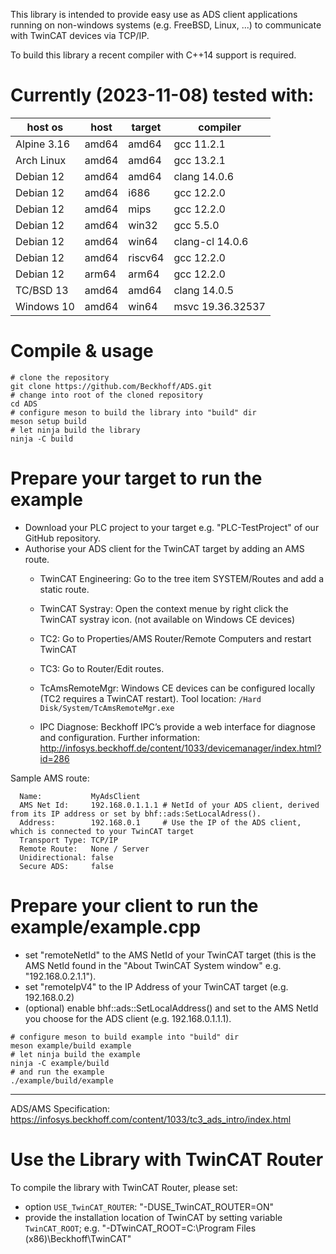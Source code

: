 This library is intended to provide easy use as ADS client applications running on non-windows systems (e.g. FreeBSD, Linux, ...) to communicate with TwinCAT devices via TCP/IP.

To build this library a recent compiler with C++14 support is required.

Currently (2023-11-08) tested with:
===================================

host os    | host  | target| compiler
-----------|-------|-------|-------------
Alpine 3.16| amd64 | amd64 | gcc 11.2.1
Arch Linux | amd64 | amd64 | gcc 13.2.1
Debian 12  | amd64 | amd64 | clang 14.0.6
Debian 12  | amd64 | i686  | gcc 12.2.0
Debian 12  | amd64 | mips  | gcc 12.2.0
Debian 12  | amd64 | win32 | gcc 5.5.0
Debian 12  | amd64 | win64 | clang-cl 14.0.6
Debian 12  | amd64 |riscv64| gcc 12.2.0
Debian 12  | arm64 | arm64 | gcc 12.2.0
TC/BSD 13  | amd64 | amd64 | clang 14.0.5
Windows 10 | amd64 | win64 | msvc 19.36.32537

Compile & usage
===============
```shell
# clone the repository
git clone https://github.com/Beckhoff/ADS.git
# change into root of the cloned repository
cd ADS
# configure meson to build the library into "build" dir
meson setup build
# let ninja build the library
ninja -C build
```

Prepare your target to run the example
======================================
- Download your PLC project to your target e.g. "PLC-TestProject" of our GitHub repository.
- Authorise your ADS client for the TwinCAT target by adding an AMS route.
    - TwinCAT Engineering:
      Go to the tree item SYSTEM/Routes and add a static route.

    - TwinCAT Systray:
      Open the context menue by right click the TwinCAT systray icon. (not available on Windows CE devices) 

    - TC2:
      Go to Properties/AMS Router/Remote Computers and restart TwinCAT
    - TC3:
      Go to  Router/Edit routes.
    - TcAmsRemoteMgr:
      Windows CE devices can be configured locally (TC2 requires a TwinCAT restart). Tool location: `/Hard Disk/System/TcAmsRemoteMgr.exe`
    - IPC Diagnose:
      Beckhoff IPC’s provide a web interface for diagnose and configuration. Further information: http://infosys.beckhoff.de/content/1033/devicemanager/index.html?id=286

Sample AMS route:
```
  Name:           MyAdsClient
  AMS Net Id:     192.168.0.1.1.1 # NetId of your ADS client, derived from its IP address or set by bhf::ads:SetLocalAdress().
  Address:        192.168.0.1     # Use the IP of the ADS client, which is connected to your TwinCAT target
  Transport Type: TCP/IP
  Remote Route:   None / Server
  Unidirectional: false
  Secure ADS:     false
```

Prepare your client to run the example/example.cpp
==================================================
- set "remoteNetId" to the AMS NetId of your TwinCAT target (this is the AMS NetId found in the "About TwinCAT System window" e.g. "192.168.0.2.1.1").
- set "remoteIpV4" to the IP Address of your TwinCAT target (e.g. 192.168.0.2)
- (optional) enable bhf::ads::SetLocalAddress() and set to the AMS NetId you choose for the ADS client (e.g. 192.168.0.1.1.1).

```shell
# configure meson to build example into "build" dir
meson example/build example
# let ninja build the example
ninja -C example/build
# and run the example
./example/build/example
```
---
ADS/AMS Specification: https://infosys.beckhoff.com/content/1033/tc3_ads_intro/index.html


Use the Library with TwinCAT Router
===================================
To compile the library with TwinCAT Router, please set:
- option `USE_TwinCAT_ROUTER`: "-DUSE_TwinCAT_ROUTER=ON"
- provide the installation location of TwinCAT by setting variable `TwinCAT_ROOT`; e.g. "-DTwinCAT_ROOT=C:\Program Files (x86)\Beckhoff\TwinCAT"
 
